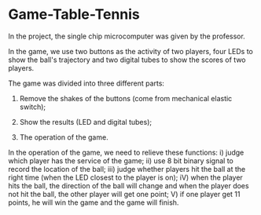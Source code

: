 # Game-Table-Tennis

In the project, the single chip microcomputer was given by the professor. 

In the game, we use two buttons as the activity of two players, four LEDs to show the ball's trajectory and two digital tubes to show the scores of two players.

The game was divided into three different parts: 
1) Remove the shakes of the buttons (come from mechanical elastic switch); 

2) Show the results (LED and digital tubes); 

3) The operation of the game. 

In the operation of the game, we need to relieve these functions: 
i) judge which player has the service of the game; 
ii) use 8 bit binary signal to record the location of the ball; 
iii) judge whether players hit the ball at the right time (when the LED closest to the player is on); 
iV) when the player hits the ball, the direction of the ball will change and when the player does not hit the ball, the other player will get one point; 
V) if one player get 11 points, he will win the game and the game will finish.
